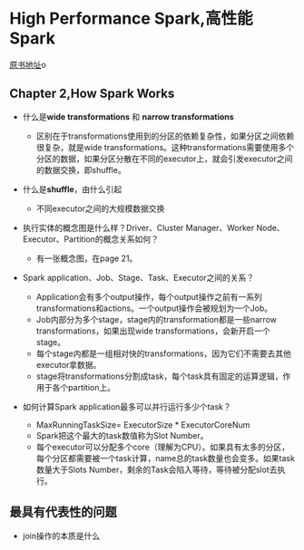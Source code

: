 # High Performance Spark,高性能Spark

[原书地址](http://shop.oreilly.com/product/0636920046967.do)o


## Chapter 2,How Spark Works


* 什么是**wide transformations** 和 **narrow transformations**
  * 区别在于transformations使用到的分区的依赖复杂性，如果分区之间依赖很复杂，就是wide transformations。这种transformations需要使用多个分区的数据，如果分区分散在不同的executor上，就会引发executor之间的数据交换，即shuffle。

* 什么是**shuffle**，由什么引起
  * 不同executor之间的大规模数据交换

* 执行实体的概念图是什么样？Driver、Cluster Manager、Worker Node、Executor、Partition的概念关系如何？
  * 有一张概念图，在page 21。

* Spark application、Job、Stage、Task、Executor之间的关系？
  * Application会有多个output操作，每个output操作之前有一系列transformations和actions。一个output操作会被规划为一个Job。
  * Job内部分为多个stage，stage内的transformation都是一些narrow transformations，如果出现wide transformations，会新开启一个stage。
  * 每个stage内都是一组相对快的transformations，因为它们不需要去其他executor拿数据。
  * stage将transformations分割成task，每个task具有固定的运算逻辑，作用于各个partition上。

* 如何计算Spark application最多可以并行运行多少个task？
  * MaxRunningTaskSize= ExecutorSize * ExecutorCoreNum
  * Spark把这个最大的task数值称为Slot Number。
  * 每个executor可以分配多个core（理解为CPU）。如果具有太多的分区，每个分区都需要被一个task计算，name总的task数量也会变多。如果task数量大于Slots Number，剩余的Task会陷入等待，等待被分配slot去执行。

















## 最具有代表性的问题


* join操作的本质是什么